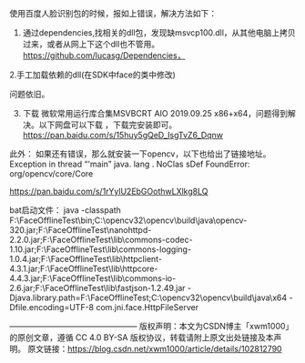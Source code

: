 使用百度人脸识别包的时候，报如上错误，解决方法如下：

1. 通过dependencies,找相关的dll包，发现缺msvcp100.dll，从其他电脑上拷贝过来，或者从网上下这个dll也不管用。
https://github.com/lucasg/Dependencies，

2.手工加载依赖的dll(在SDK中face的类中修改)

问题依旧。

3. 下载 微软常用运行库合集MSVBCRT AIO 2019.09.25 x86+x64，问题得到解决。以下网盘可以下载 ，下载完安装即可。
https://pan.baidu.com/s/15huy5gQeD_IsgTvZ6_Dqnw

此外：
如果还有错误，那么就安装一下opencv，以下也给出了链接地址。
Exception in thread “'main” java. lang . NoClas sDef FoundError: org/opencv/core/Core

https://pan.baidu.com/s/1rYylU2EbGOothwLXlkg8LQ

bat启动文件：
java -classpath F:\FaceOfflineTest\bin;C:\opencv32\opencv\build\java\opencv-320.jar;F:\FaceOfflineTest\nanohttpd-2.2.0.jar;F:\FaceOfflineTest\lib\commons-codec-1.10.jar;F:\FaceOfflineTest\lib\commons-logging-1.0.4.jar;F:\FaceOfflineTest\lib\httpclient-4.3.1.jar;F:\FaceOfflineTest\lib\httpcore-4.4.3.jar;F:\FaceOfflineTest\lib\commons-io-2.6.jar;F:\FaceOfflineTest\lib\fastjson-1.2.49.jar -Djava.library.path=F:\FaceOfflineTest;C:\opencv32\opencv\build\java\x64 -Dfile.encoding=UTF-8 com.jni.face.HttpFileServer


————————————————
版权声明：本文为CSDN博主「xwm1000」的原创文章，遵循 CC 4.0 BY-SA 版权协议，转载请附上原文出处链接及本声明。
原文链接：https://blog.csdn.net/xwm1000/article/details/102812790
